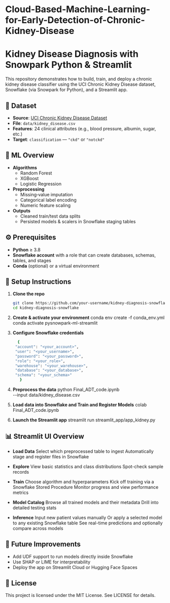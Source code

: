 # Cloud-Based-Machine-Learning-for-Early-Detection-of-Chronic-Kidney-Disease

# Kidney Disease Diagnosis with Snowpark Python & Streamlit

This repository demonstrates how to build, train, and deploy a chronic kidney disease classifier using the UCI Chronic Kidney Disease dataset, Snowflake (via Snowpark for Python), and a Streamlit app.

## 💾 Dataset

- **Source**: [UCI Chronic Kidney Disease Dataset](https://archive.ics.uci.edu/dataset/336/chronic+kidney+disease)  
- **File**: `data/kidney_disease.csv`  
- **Features**: 24 clinical attributes (e.g., blood pressure, albumin, sugar, etc.)  
- **Target**: `classification` — `"ckd"` or `"notckd"`

## 🧠 ML Overview

- **Algorithms**  
  - Random Forest  
  - XGBoost  
  - Logistic Regression  
- **Preprocessing**  
  - Missing‐value imputation  
  - Categorical label encoding  
  - Numeric feature scaling  
- **Outputs**  
  - Cleaned train/test data splits  
  - Persisted models & scalers in Snowflake staging tables  

## ⚙️ Prerequisites

- **Python** ≥ 3.8  
- **Snowflake account** with a role that can create databases, schemas, tables, and stages  
- **Conda** (optional) or a virtual environment  

## 🔧 Setup Instructions

1. **Clone the repo**  
   ```bash
   git clone https://github.com/your-username/kidney-diagnosis-snowflake.git
   cd kidney-diagnosis-snowflake

2. **Create & activate your environment** 
conda env create -f conda_env.yml
conda activate pysnowpark-ml-streamlit


3. **Configure Snowflake credentials**

   ```bash
     {
    "account": "<your_account>",
    "user": "<your_username>",
    "password": "<your_password>",
    "role": "<your_role>",
    "warehouse": "<your_warehouse>",
    "database": "<your_database>",
    "schema": "<your_schema>"
      }

5. **Preprocess the data**
python Final_ADT_code.ipynb \
  --input data/kidney_disease.csv

6. **Load data into Snowflake and Train and Register Models**
colab Final_ADT_code.ipynb

7. **Launch the Streamlit app**
streamlit run streamlit_app/app_kidney.py

## 📊 Streamlit UI Overview

- **Load Data**
  Select which preprocessed table to ingest
  Automatically stage and register files in Snowflake

- **Explore**
  View basic statistics and class distributions
  Spot-check sample records

- **Train**
  Choose algorithm and hyperparameters
  Kick off training via a Snowflake Stored Procedure
  Monitor progress and view performance metrics

- **Model Catalog**
  Browse all trained models and their metadata
  Drill into detailed testing stats

- **Inference**
  Input new patient values manually
  Or apply a selected model to any existing Snowflake table
  See real-time predictions and optionally compare across models

## 🚀 Future Improvements

- Add UDF support to run models directly inside Snowflake
- Use SHAP or LIME for interpretability
- Deploy the app on Streamlit Cloud or Hugging Face Spaces

## 📜 License
This project is licensed under the MIT License. See LICENSE for details.

